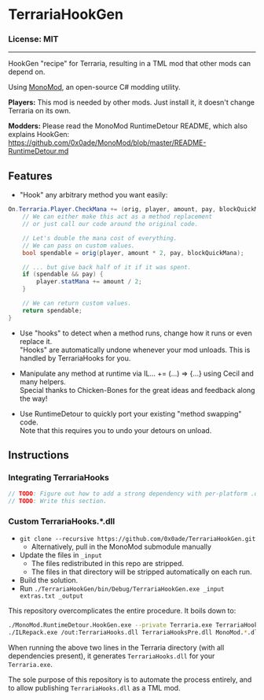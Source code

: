# TerrariaHookGen

### License: MIT

----

HookGen "recipe" for Terraria, resulting in a TML mod that other mods can depend on.

Using [MonoMod](https://github.com/0x0ade/MonoMod), an open-source C# modding utility.

**Players:** This mod is needed by other mods. Just install it, it doesn't change Terraria on its own.

**Modders:** Please read the MonoMod RuntimeDetour README, which also explains HookGen:
https://github.com/0x0ade/MonoMod/blob/master/README-RuntimeDetour.md


## Features

- "Hook" any arbitrary method you want easily:
```cs
On.Terraria.Player.CheckMana += (orig, player, amount, pay, blockQuickMana) => {
	// We can either make this act as a method replacement
	// or just call our code around the original code.

	// Let's double the mana cost of everything.
	// We can pass on custom values.
	bool spendable = orig(player, amount * 2, pay, blockQuickMana);

	// ... but give back half of it if it was spent.
	if (spendable && pay) {
		player.statMana += amount / 2;
	}

	// We can return custom values.
	return spendable;
}
```

- Use "hooks" to detect when a method runs, change how it runs or even replace it.  
"Hooks" are automatically undone whenever your mod unloads. This is handled by TerrariaHooks for you.

- Manipulate any method at runtime via IL... += (...) => {...} using Cecil and many helpers.  
Special thanks to Chicken-Bones for the great ideas and feedback along the way!

- Use RuntimeDetour to quickly port your existing "method swapping" code.  
Note that this requires you to undo your detours on unload.

## Instructions

### Integrating TerrariaHooks

```cs
// TODO: Figure out how to add a strong dependency with per-platform .dlls
// TODO: Write this section.
```

### Custom TerrariaHooks.*.dll

- `git clone --recursive https://github.com/0x0ade/TerrariaHookGen.git`
    - Alternatively, pull in the MonoMod submodule manually
- Update the files in `_input`
	- The files redistributed in this repo are stripped.
	- The files in that directory will be stripped automatically on each run.
- Build the solution.
- Run `./TerrariaHookGen/bin/Debug/TerrariaHookGen.exe _input extras.txt _output`

This repository overcomplicates the entire procedure. It boils down to:
```bash
./MonoMod.RuntimeDetour.HookGen.exe --private Terraria.exe TerrariaHooksPre.dll
./ILRepack.exe /out:TerrariaHooks.dll TerrariaHooksPre.dll MonoMod.*.dll MonoMod.exe
```

When running the above two lines in the Terraria directory (with all dependencies present), it generates `TerrariaHooks.dll` for your `Terraria.exe`.

The sole purpose of this repository is to automate the process entirely, and to allow publishing `TerrariaHooks.dll` as a TML mod.
